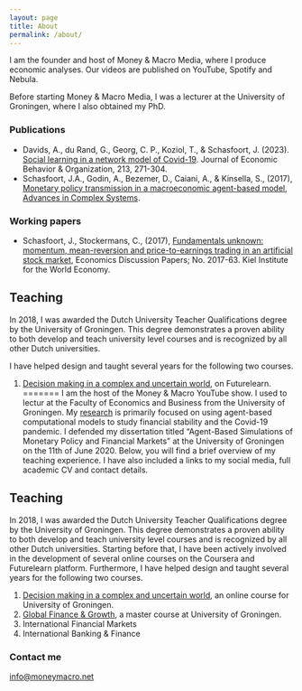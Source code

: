 ```yaml
---
layout: page
title: About
permalink: /about/
---
```


I am the founder and host of Money & Macro Media, where I produce economic analyses. Our videos are published on YouTube, Spotify and Nebula. 

Before starting Money & Macro Media, I was a lecturer at the University of Groningen, where I also obtained my PhD. 

### Publications
* Davids, A., du Rand, G., Georg, C. P., Koziol, T., & Schasfoort, J. (2023). [Social learning in a network model of Covid-19](https://www.sciencedirect.com/science/article/abs/pii/S0167268123002433). Journal of Economic Behavior & Organization, 213, 271-304.
* Schasfoort, J.A., Godin, A., Bezemer, D., Caiani, A., & Kinsella, S., (2017), [Monetary policy transmission in a macroeconomic agent-based model](https://www.researchgate.net/profile/Joeri_Schasfoort/publication/324032793_MONETARY_POLICY_TRANSMISSION_IN_A_MACROECONOMIC_AGENT-BASED_MODEL/links/5dbfddc4a6fdcc212800ad71/MONETARY-POLICY-TRANSMISSION-IN-A-MACROECONOMIC-AGENT-BASED-MODEL.pdf), [Advances
in Complex Systems](https://www.worldscientific.com/doi/abs/10.1142/S0219525918500030).

### Working papers
* Schasfoort, J., Stockermans, C., (2017), [Fundamentals unknown: momentum, mean-reversion and price-to-earnings
trading in an artificial stock market](http://www.economics-ejournal.org/economics/discussionpapers/2017-63/), Economics Discussion Papers; No. 2017-63.
Kiel Institute for the World Economy.

## Teaching
In 2018, I was awarded the Dutch University Teacher Qualifications degree by the University of Groningen. This degree demonstrates a proven ability to both develop and teach university level courses and is recognized by all other Dutch universities.

I have helped design and taught several years for the following two courses.
1. [Decision making in a complex and uncertain world](https://www.futurelearn.com/courses/complexity-and-uncertainty), on Futurelearn.
=======
I am the host of the Money & Macro YouTube show. I used to lectur at the Faculty of Economics and Business from the University of Groningen. My [research](https://joerischasfoort.github.io/) is primarily focused on using agent-based computational models to study financial stability and the Covid-19 pandemic. I defended my dissertation titled “Agent-Based Simulations of Monetary Policy and Financial Markets” at the University of Groningen on the 11th of June 2020. Below, you will find a brief overview of my teaching experience. I have also included a links to my social media, full academic CV and contact details.

## Teaching
In 2018, I was awarded the Dutch University Teacher Qualifications degree by the University of Groningen. This degree demonstrates a proven ability to both develop and teach university level courses and is recognized by all other Dutch universities.
Starting before that, I have been actively involved in the development of several online courses on the Coursera and Futurelearn platform. Furthermore, I have helped design and taught several years for the following two courses.
1. [Decision making in a complex and uncertain world](https://www.futurelearn.com/courses/complexity-and-uncertainty), an online course for University of Groningen.
2. [Global Finance & Growth](https://www.rug.nl/ocasys/feb/vak/show?code=EBM150A05), a master course at University of Groningen.
3. International Financial Markets
4. International Banking & Finance  

### Contact me

 [info@moneymacro.net](mailto:info@moneymacro.net)

